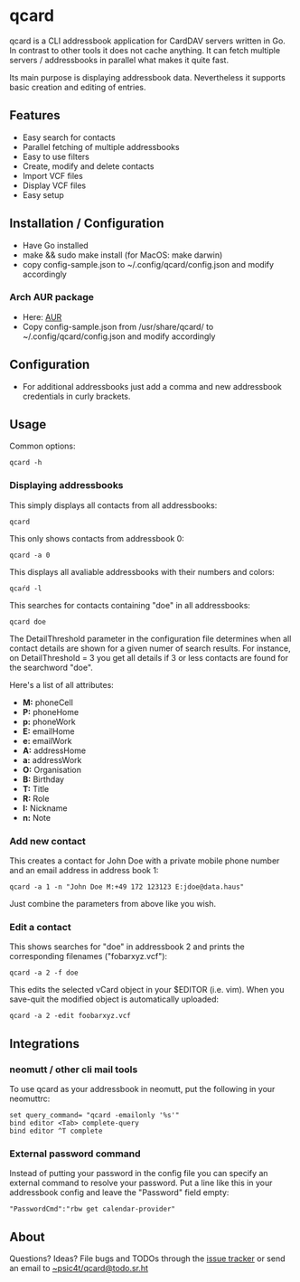 # qcard

qcard is a CLI addressbook application for CardDAV servers written in Go. In
contrast to other tools it does not cache anything. It can fetch multiple
servers / addressbooks in parallel what makes it quite fast.

Its main purpose is displaying addressbook data. Nevertheless it supports basic
creation and editing of entries.

## Features

- Easy search for contacts
- Parallel fetching of multiple addressbooks 
- Easy to use filters
- Create, modify and delete contacts 
- Import VCF files
- Display VCF files
- Easy setup


## Installation / Configuration

- Have Go installed
- make && sudo make install (for MacOS: make darwin)
- copy config-sample.json to ~/.config/qcard/config.json and modify accordingly

### Arch AUR package

- Here: [AUR](https://aur.archlinux.org/packages/qcard)
- Copy config-sample.json from /usr/share/qcard/ to ~/.config/qcard/config.json and modify accordingly

## Configuration

- For additional addressbooks just add a comma and new addressbook credentials in
  curly brackets.


## Usage

Common options:

    qcard -h

### Displaying addressbooks 

This simply displays all contacts from all addressbooks:

    qcard

This only shows contacts from addressbook 0:

    qcard -a 0

This displays all avaliable addressbooks with their numbers and colors:

    qcaŕd -l

This searches for contacts containing "doe" in all addressbooks:
    
    qcard doe

The DetailThreshold parameter in the configuration file determines when all contact details are shown for a given numer of search results. For instance, on DetailThreshold = 3 you get all details if 3 or less contacts are found for the searchword "doe".

Here's a list of all attributes:


* **M:** phoneCell
* **P:** phoneHome
* **p:** phoneWork
* **E:** emailHome
* **e:** emailWork
* **A:** addressHome
* **a:** addressWork
* **O:** Organisation
* **B:** Birthday
* **T:** Title
* **R:** Role
* **I:** Nickname
* **n:** Note

### Add new contact

This creates a contact for John Doe with a private mobile phone number and an email address in address book 1:

    qcard -a 1 -n "John Doe M:+49 172 123123 E:jdoe@data.haus"

Just combine the parameters from above like you wish.

### Edit a contact

This shows searches for "doe" in addressbook 2 and prints the corresponding filenames
("fobarxyz.vcf"):

    qcard -a 2 -f doe

This edits the selected vCard object in your $EDITOR (i.e. vim). When you
save-quit the modified object is automatically uploaded:

    qcard -a 2 -edit foobarxyz.vcf

## Integrations

### neomutt / other cli mail tools

To use qcard as your addressbook in neomutt, put the following in your neomuttrc:

    set query_command= "qcard -emailonly '%s'"
    bind editor <Tab> complete-query
    bind editor ^T complete

### External password command

Instead of putting your password in the config file you can specify an
external command to resolve your password. Put a line like this in your
addressbook config and leave the "Password" field empty:

    "PasswordCmd":"rbw get calendar-provider"

## About

Questions? Ideas? File bugs and TODOs through the [issue
tracker](https://todo.sr.ht/~psic4t/qcard) or send an email to
[~psic4t/qcard@todo.sr.ht](mailto:~psic4t/qcard@todo.sr.ht)
